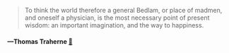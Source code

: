 > To think the world therefore a general Bedlam, or place of madmen, and oneself a physician, is the most necessary point of present wisdom: an important imagination, and the way to happiness.
  #### —Thomas Traherne [:scroll:](undefined)